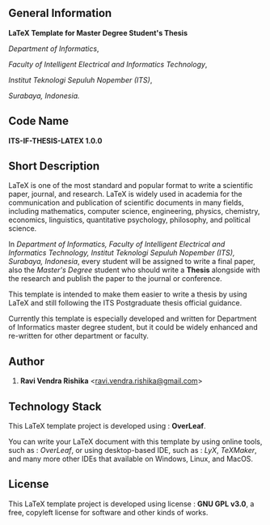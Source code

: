 ## General Information

**LaTeX Template for Master Degree Student's Thesis**

*Department of Informatics*,

*Faculty of Intelligent Electrical and Informatics Technology*,

*Institut Teknologi Sepuluh Nopember (ITS)*,

*Surabaya, Indonesia.*


## Code Name

**ITS-IF-THESIS-LATEX 1.0.0**
  

## Short Description

LaTeX is one of the most standard and popular format to write a scientific paper, journal, and research. LaTeX is widely used in academia for the communication and publication of scientific documents in many fields, including mathematics, computer science, engineering, physics, chemistry, economics, linguistics, quantitative psychology, philosophy, and political science.

In *Department of Informatics, Faculty of Intelligent Electrical and Informatics Technology, Institut Teknologi Sepuluh Nopember (ITS), Surabaya, Indonesia*, every student will be assigned to write a final paper, also the *Master's Degree* student who should write a **Thesis** alongside with the research and publish the paper to the journal or conference.

This template is intended to make them easier to write a thesis by using LaTeX and still following the ITS Postgraduate thesis official guidance.

Currently this template is especially developed and written for Department of Informatics master degree student, but it could be widely enhanced and re-written for other department or faculty.


## Author

1. **Ravi Vendra Rishika** <<ravi.vendra.rishika@gmail.com>>


## Technology Stack

This LaTeX template project is developed using : **OverLeaf**.

You can write your LaTeX document with this template by using online tools, such as : *OverLeaf*, or using desktop-based IDE, such as : *LyX*, *TeXMaker*, and many more other IDEs that available on Windows, Linux, and MacOS.

## License

This LaTeX template project is developed using license : **GNU GPL v3.0**, a free, copyleft license for software and other kinds of works.
